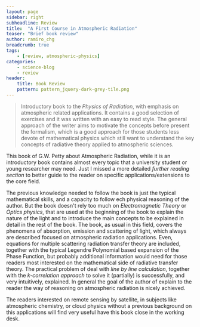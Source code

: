 ```yaml
---
layout: page
sidebar: right
subheadline: Review
title:  "A First Course in Atmospheric Radiation"
teaser: "Brief book review"
author: ramiro_chg
breadcrumb: true
tags:
    - [review, atmospheric-physics]
categories:
    - science-blog
    - review
header:
    title: Book Review
    pattern: pattern_jquery-dark-grey-tile.png
---
```


> Introductory book to the *Physics of Radiation*, with emphasis on atmospheric related applications. It contains a good selection of exercises and it was written with an easy to read style. The general approach of the writer aims to motivate the concepts before present the formalism, which is a good approach for those students less devote of mathematical physics which still want to understand the key concepts of radiative theory applied to atmospheric sciences.

This book of G.W. Petty about Atmospheric Radiation, while it is an introductory book contains almost every topic that a university student or young researcher may need. Just I missed a more detailed *further reading section* to better guide to the reader on specific applications/extensions to the core field.

The previous knowledge needed to follow the book is just the typical mathematical skills, and a capacity to follow ech physical reasoning of the author. But the book doesn't rely too much on *Electromagnetic Theory* or *Optics physics*, that are  used at the beginning of the book to explain the nature of the light and to introduce the main concepts to be explained in detail in the rest of the book. The book, as usual in this field, covers the phenomena of absorption, emission and scattering of light, which always are described focused on atmospheric radiation applications. Even, equations for multiple scattering radiation transfer theory are included, together with the typical Legendre Polynomial based expansion of the Phase Function, but probably additional information would need for those readers most interested on the mathematical side of radiative transfer theory. The practical problem of deal with *line by line calculation*, together with the *k-correlation approach* to solve it (partially) is successfully, and very intuitively, explained. In general the goal of the author of explain to the reader the way of reasoning on atmospheric radiation is nicely achieved.

The readers interested on remote sensing by satellite, in subjects like atmospheric chemistry, or cloud physics without a previous background on this applications will find very useful have this book close in the working desk.



